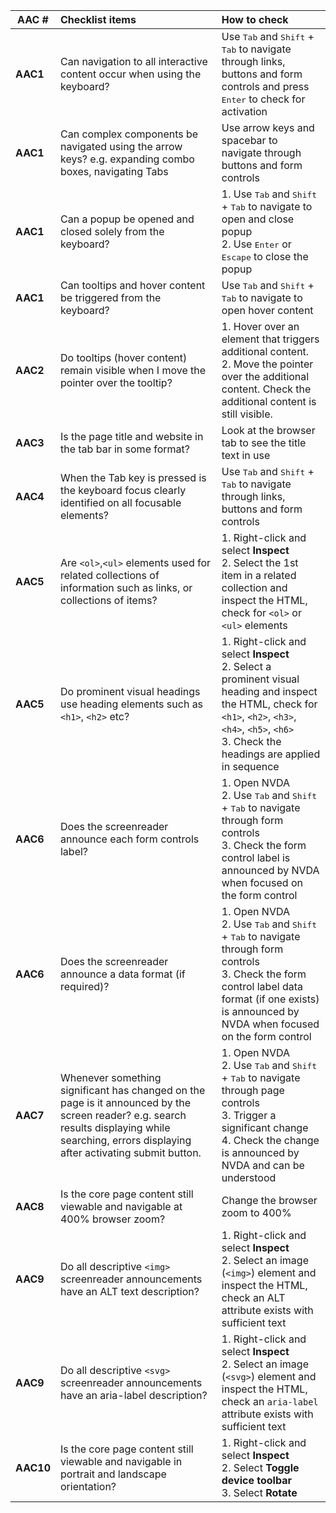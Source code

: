 
|AAC #   | Checklist items   |How to check   |
|---|:---|:---|
| **AAC1**  | Can navigation to all interactive content occur when using the keyboard?  | Use <kbd>Tab</kbd> and <kbd>Shift</kbd> + <kbd>Tab</kbd> to navigate through links, buttons and form controls and press <kbd>Enter</kbd> to check for activation  |
|**AAC1**   |Can complex components be navigated using the arrow keys? e.g. expanding combo boxes, navigating Tabs   | Use arrow keys and spacebar to navigate through buttons and form controls  |
| **AAC1**  | Can a popup be opened and closed solely from the keyboard?  | 1. Use <kbd>Tab</kbd> and <kbd>Shift</kbd> + <kbd>Tab</kbd> to navigate to open and close popup<br>2. Use <kbd>Enter</kbd> or <kbd>Escape</kbd> to close the popup   |
|**AAC1**   |Can tooltips and hover content be triggered from the keyboard?   | Use <kbd>Tab</kbd> and <kbd>Shift</kbd> + <kbd>Tab</kbd> to navigate to open hover content  |
|**AAC2**   | Do tooltips (hover content) remain visible when I move the pointer over the tooltip?  | 1. Hover over an element that triggers additional content. <br>2. Move the pointer over the additional content. Check the additional content is still visible. |
|**AAC3**   | Is the page title and website in the tab bar in some format?  | Look at the browser tab to see the title text in use  |
| **AAC4**  |When the Tab key is pressed is the keyboard focus clearly identified on all focusable elements?   | Use <kbd>Tab</kbd> and <kbd>Shift</kbd> + <kbd>Tab</kbd> to navigate through links, buttons and form controls  |
| **AAC5**  | Are `<ol>`,`<ul>` elements used for related collections of information such as links, or collections of items?  | 1. Right-click and select **Inspect**<br>2. Select the 1st item in a related collection and inspect the HTML, check for `<ol>` or `<ul>` elements  |
|**AAC5**   |Do prominent visual headings use heading elements such as `<h1>`, `<h2>` etc?   | 1. Right-click and select **Inspect**<br>2. Select a prominent visual heading and inspect the HTML, check for `<h1>`, `<h2>`, `<h3>`, `<h4>`, `<h5>`, `<h6>`<br>3. Check the headings are applied in sequence   |
|**AAC6**   |Does the screenreader announce each form controls label?   | 1. Open NVDA<br>2. Use <kbd>Tab</kbd> and <kbd>Shift</kbd> + <kbd>Tab</kbd> to navigate through form controls<br>3. Check the form control label is announced by NVDA when focused on the form control   |
|**AAC6**   |Does the screenreader announce a data format (if required)?   | 1. Open NVDA<br>2. Use <kbd>Tab</kbd> and <kbd>Shift</kbd> + <kbd>Tab</kbd> to navigate through form controls<br>3. Check the form control label data format (if one exists) is announced by NVDA when focused on the form control  |
|**AAC7**   | Whenever something significant has changed on the page is it announced by the screen reader? e.g. search results displaying while searching, errors displaying after activating submit button.  | 1. Open NVDA<br>2. Use <kbd>Tab</kbd> and <kbd>Shift</kbd> + <kbd>Tab</kbd> to navigate through page controls<br>3. Trigger a significant change<br>4. Check the change is announced by NVDA and can be understood  |
|**AAC8**   | Is the core page content still viewable and navigable at 400% browser zoom?  | Change the browser zoom to 400%  |
|**AAC9**   | Do all descriptive `<img>` screenreader announcements have an ALT text description?  | 1. Right-click and select **Inspect**<br>2. Select an image (`<img>`) element and inspect the HTML, check an ALT attribute exists with sufficient text   |
|**AAC9**   | Do all descriptive `<svg>` screenreader announcements have an aria-label description?  | 1. Right-click and select **Inspect**<br>2. Select an image (`<svg>`) element and inspect the HTML, check an `aria-label` attribute exists with sufficient text  |
|**AAC10**   | Is the core page content still viewable and navigable in portrait and landscape orientation?  |1. Right-click and select **Inspect**<br>2. Select **Toggle device toolbar**<br>3. Select **Rotate**   |
